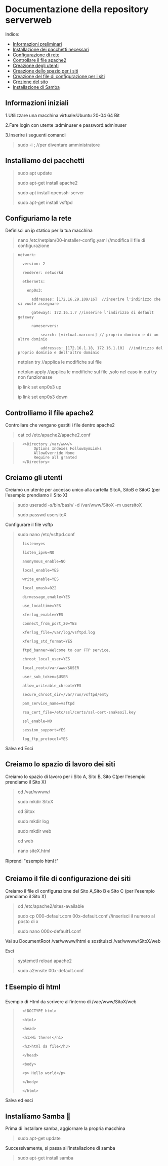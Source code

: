 
# Documentazione della repository serverweb

Indice:
 - [Informazioni preliminari](#Informazioni-iniziali)<br>
 - [Installazione dei pacchetti necessari](#Installiamo-dei-pacchetti)<br> 
 - [Configurazione di rete](#Configuriamo-la-rete)<br>
 - [Controllare il file apache2](#Controlliamo-il-file-apache2)<br>
 - [Creazione degli utenti](#Creiamo-gli-utenti)<br>
 - [Creazione dello spazio per i siti](#Creiamo-lo-spazio-di-lavoro-dei-siti)<br>
 - [Creazione del file di configurazione per i siti](#Creiamo-il-file-di-configurazione-dei-siti)<br>
 - [Crezione del sito](#Esempio-di-html-:exclamation:)<br>
 - [Installazione di Samba](#Installiamo-Samba-:woman_dancing:)
 
 ## Informazioni iniziali

1.Utilizzare una macchina virtuale:Ubuntu 20-04 64 Bit

2.Fare login con utente :adminuser e password:adminuser

3.Inserire i seguenti comandi

>sudo -i ; //per diventare amministratore

## Installiamo dei pacchetti

>sudo apt update
>
>sudo apt-get install apache2
>
>sudo apt install openssh-server
>
>sudo apt-get install vsftpd

## Configuriamo la rete

Definisci un ip statico per la tua macchina

>nano /etc/netplan/00-installer-config.yaml //modifica il file di configurazione

>
>
>     network:
>
>       version: 2
>
>       renderer: networkd
>
>       ethernets:
>
>         enp0s3:
>     
>           addresses: [172.16.29.109/16]  //inserire l'indirizzo che si vuole assegnare
>
>           gateway4: 172.16.1.7 //inserire l'indirizzo di default gateway
>
>           nameservers:
>
>               search: [virtual.marconi] // proprio dominio e di un altro dominio
>
>               addresses: [172.16.1.18, 172.16.1.10]  //indirizzo del proprio dominio e dell'altro dominio
>
>netplan try //applica le modifiche sul file
>
>netplan apply //applica le modifiche sul file ,solo nel caso in cui try non funzionasse
>
>ip link set enp0s3 up
>
>ip link set enp0s3 down

## Controlliamo il file apache2

Controllare che vengano gestiti i file dentro apache2

>cat cd /etc/apache2/apache2.conf
>

>
>       <>Directory /var/www/>
>            Options Indexes FollowSymLinks
>            AllowOverride None
>            Require all granted
>       </Directory>
>

## Creiamo gli utenti

Creiamo un utente per accesso unico alla cartella SitoA, SitoB e SitoC (per l'esempio prendiamo il Sito X)

>sudo useradd -s/bin/bash/ -d /var/www/SitoX -m usersitoX
>
> sudo passwd usersitoX
>
Configurare il file vsftp
>
>sudo nano /etc/vsftpd.conf
>
>
>       listen=yes
>
>       listen_ipv6=NO
>
>       anonymous_enable=NO
>
>       local_enable=YES
>
>       write_enable=YES
>
>       local_umask=022
>
>       dirmessage_enable=YES
>
>       use_localtime=YES
>
>       xferlog_enable=YES
>
>       connect_from_port_20=YES
>
>       xferlog_file=/var/log/vsftpd.log
>
>       xferlog_std_format=YES
>
>       ftpd_banner=Welcome to our FTP service.
>
>       chroot_local_user=YES
>
>       local_root=/var/www/$USER
>
>       user_sub_token=$USER
>
>       allow_writeable_chroot=YES
>
>       secure_chroot_dir=/var/run/vsftpd/emty
>
>       pam_service_name=vsftpd
>
>       rsa_cert_file=/etc/ssl/certs/ssl-cert-snakeoil.key
>
>       ssl_enable=NO
>
>       session_support=YES
>
>       log_ftp_protocol=YES
>
>
Salva ed Esci

## Creiamo lo spazio di lavoro dei siti

Creiamo lo spazio di lavoro per i Sito A, Sito B, Sito C(per l'esempio prendiamo il Sito X)
>cd /var/wwww/
>
>sudo mkdir SitoX
>
>cd Sitox
>
>sudo mkdir log
>
>sudo mkdir web
>
>cd web
>
>nano siteX.html
>
Riprendi "esempio html :exclamation:"

## Creiamo il file di configurazione dei siti

Creiamo il file di configurazione del Sito A,Sito B e Sito C (per l'esempio prendiamo il Sito X)
>cd /etc/apache2/sites-available
>
>sudo cp 000-default.com 00x-default.conf //inserisci il numero al posto di x
>
>sudo nano 000x-default1.conf
>
Vai su DocumentRoot /var/wwww/html e sostituisci /var/wwww/SitoX/web

Esci
>
>systemctl reload apache2
>
>sudo a2ensite 00x-default.conf
>

## :exclamation: Esempio di html 
Esempio di Html da scrivere all'interno di /vae/www/SitoX/web

>       <!DOCTYPE html>
>
>       <html>
>
>       <head>
>
>       <h1>Hi there!</h1>
>
>       <h3>html da file</h3>
>
>       </head>
>
>       <body>
>
>       <p> Hello world</p>
>
>       </body>
>
>       </html>
>
>
Salva ed esci

## Installiamo Samba :woman_dancing:

Prima di installare samba, aggiornare la propria macchina
>sudo apt-get update

Successivamente, si passa all'installazione di samba
>sudo apt-get install samba
>
